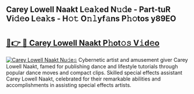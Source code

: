 ## Carey Lowell Naakt L𝚎a𝚔ed N𝚞𝚍e - Part-tuR Vi𝚍𝚎o L𝚎a𝚔s - H𝚘𝚝 O𝚗𝚕yf𝚊ns P𝚑𝚘tos y89EO

# <h2><a href="http://kf9fk9.oniu.top/?m=Carey+Lowell+Naakt">🔗👉 🔴 Carey Lowell Naakt P𝚑ot𝚘𝚜 V𝚒d𝚎o</a></h2>

[![Carey Lowell Naakt Nu𝚍e𝚜](https://i.imgur.com/0qMVB7G.gif)](http://kf9fk9.oniu.top/?m=Carey+Lowell+Naakt)
Cybernetic artist and amusement giver Carey Lowell Naakt, famed for publishing dance and lifestyle tutorials through popular dance moves and compact clips. Skilled special effects assistant Carey Lowell Naakt, celebrated for their remarkable abilities and accomplishments in assisting special effects artists.  
